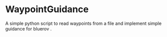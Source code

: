 # WaypointGuidance
A simple python script to read waypoints from a file and implement simple guidance for bluerov . 
